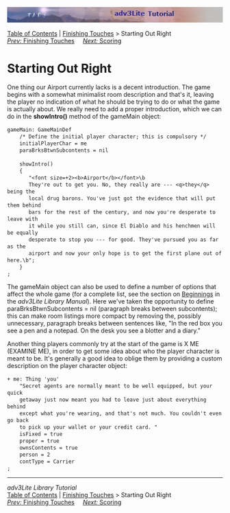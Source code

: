 <div class="topbar">

<img src="topbar.jpg" data-border="0" />

</div>

<div class="nav">

<a href="toc.htm" class="nav">Table of Contents</a> \|
<a href="finish.htm" class="nav">Finishing Touches</a> \> Starting Out
Right  
<span class="navnp"><a href="finish.htm" class="nav"><em>Prev:</em> Finishing Touches</a>
    <a href="scoring.htm" class="nav"><em>Next:</em> Scoring</a>    
</span>

</div>

<div class="main">

# Starting Out Right

One thing our Airport currently lacks is a decent introduction. The game
begins with a somewhat minimalist room description and that's it,
leaving the player no indication of what he should be trying to do or
what the game is actually about. We really need to add a proper
introduction, which we can do in the **showIntro()** method of the
<span class="code">gameMain</span> object:

<div class="code">

    gameMain: GameMainDef
        /* Define the initial player character; this is compulsory */
        initialPlayerChar = me
        paraBrksBtwnSubcontents = nil
        
        showIntro()
        {
           "<font size=+2><b>Airport</b></font>\b
           They're out to get you. No, they really are --- <q>they</q> being the
           local drug barons. You've just got the evidence that will put them behind
           bars for the rest of the century, and now you're desperate to leave with
           it while you still can, since El Diablo and his henchmen will be equally
           desperate to stop you --- for good. They've pursued you as far as the
           airport and now your only hope is to get the first plane out of here.\b";
        }       
    ;

</div>

The <span class="code">gameMain</span> object can also be used to define
a number of options that affect the whole game (for a complete list, see
the section on [Beginnings](../manual/beginning.htm) in the *adv3Lite
Library Manual*). Here we've taken the opportunity to define
<span class="code">paraBrksBtwnSubcontents = nil</span> (paragraph
breaks between subcontents); this can make room listings more compact by
removing the, possibly unnecessary, paragraph breaks between sentences
like, "In the red box you see a pen and a notepad. On the desk you see a
blotter and a diary."

Another thing players commonly try at the start of the game is X ME
(EXAMINE ME), in order to get some idea about who the player character
is meant to be. It's generally a good idea to oblige them by providing a
custom description on the player character object:

<div class="code">

    + me: Thing 'you'   
        "Secret agents are normally meant to be well equipped, but your quick
        getaway just now meant you had to leave just about everything behind
        except what you're wearing, and that's not much. You couldn't even go back
        to pick up your wallet or your credit card. "
        isFixed = true    
        proper = true
        ownsContents = true
        person = 2   
        contType = Carrier    
    ;

</div>

------------------------------------------------------------------------

<div class="navb">

*adv3Lite Library Tutorial*  
<a href="toc.htm" class="nav">Table of Contents</a> \|
<a href="finish.htm" class="nav">Finishing Touches</a> \> Starting Out
Right  
<span class="navnp"><a href="finish.htm" class="nav"><em>Prev:</em> Finishing Touches</a>
    <a href="scoring.htm" class="nav"><em>Next:</em> Scoring</a>    
</span>

</div>

</div>
